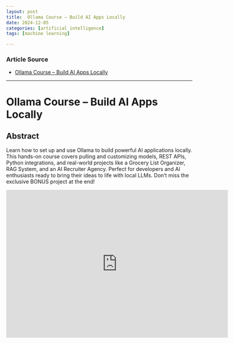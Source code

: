 ```yaml
---
layout: post
title:  Ollama Course – Build AI Apps Locally
date: 2024-12-05
categories: [artificial intelligence]
tags: [machine learning]

---
```


### Article Source


* [Ollama Course – Build AI Apps Locally](https://www.youtube.com/watch?v=GWB9ApTPTv4)

---


# Ollama Course – Build AI Apps Locally

## Abstract
Learn how to set up and use Ollama to build powerful AI applications locally. This hands-on course covers pulling and customizing models, REST APIs, Python integrations, and real-world projects like a Grocery List Organizer, RAG System, and an AI Recruiter Agency. Perfect for developers and AI enthusiasts ready to bring their ideas to life with local LLMs. Don’t miss the exclusive BONUS project at the end!

<iframe width="600" height="400" src="https://www.youtube.com/embed/GWB9ApTPTv4?si=5zrpwZ9CMhWbyNyb" title="YouTube video player" frameborder="0" allow="accelerometer; autoplay; clipboard-write; encrypted-media; gyroscope; picture-in-picture; web-share" referrerpolicy="strict-origin-when-cross-origin" allowfullscreen></iframe>